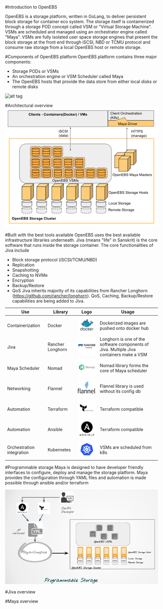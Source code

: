 #Introduction to OpenEBS

OpenEBS is a storage platform, written in GoLang, to deliver persistent block storage for container eco system. The storage itself is containerized through a storage POD concept called VSM or "Virtual Storage Machine". VSMs are scheduled and managed using an orchestrator engine called "Maya". VSMs are fully isolated user space storage engines that present the block storage at the front end through iSCSI, NBD or TCMU protocol and consume raw storage from a local OpenEBS host or remote storage.  

#Components of OpenEBS platform
OpenEBS platform contains three major components: 
- Storage PODs or VSMs
- An orchestration engine or VSM Scheduler called Maya
- The OpenEBS hosts that provide the data store from either local disks or remote disks

![alt tag](https://github.com/openebs/openebs/blob/master/docs/images/OpenEBS-intro-v1.jpg?raw=true)



#Architectural overview
![alt tag](./MayaArchitectureOverview.png)


#Built with the best tools available
OpenEBS uses the best available infrastructure libraries underneath. Jiva (means "life" in Sanskrit) is the core software that runs inside the storage container. The core functionalities of Jiva include 
- Block storage protocol (iSCSI/TCMU/NBD)
- Replication
- Snapshotting
- Caching to NVMe
- Encryption 
- Backup/Restore
- QoS 
Jiva inherits majority of its capabilities from Rancher Longhorn (https://github.com/rancher/longhorn). QoS, Caching, Backup/Restore capabilities are being added to Jiva.

Use | Library |  Logo     | Usage
------- | ---------------- | ---------- | ---------
Containerization  | Docker |  ![alt tag](./images/docker.png) | Dockerized images are pushed onto docker hub
Jiva  | Rancher Longhorn        | ![alt tag](./images/rancher.png)       | Longhorn is one of the software components of Jiva. Multiple Jiva containers make a VSM
Maya Scheduler   | Nomad | ![alt tag](./images/nomad.jpg)      | Nomad library forms the core of Maya scheduler
Networking   | Flannel | ![alt tag](./images/flannel.png)      | Flannel library is used without its config db
Automation   | Terraform | ![alt tag](./images/terraform.jpg)      | Terraform compatible
Automation   | Ansible | ![alt tag](./images/ansible.png)      | Terraform compatible
Orchestration integration   | Kubernetes | ![alt tag](./images/kubernetes.png)      | VSMs are scheduled from k8s



#Programmable storage
Maya is designed to have developer friendly interfaces to configure, deploy and manage the storage platform. Maya provides the configuration through YAML files and automation is made possible through ansible and/or terraform

![alt tag](./images/programmable-storage.jpg)







#Jiva overview



#Maya overview





